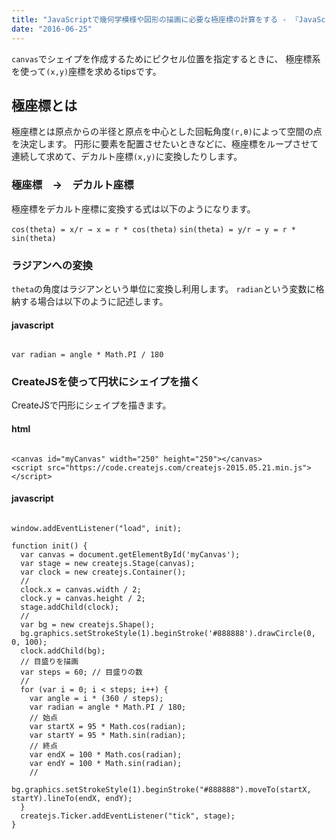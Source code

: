 ```yaml
---
title: "JavaScriptで幾何学模様や図形の描画に必要な極座標の計算をする - 『JavaScript』"
date: "2016-06-25"
---
```


`canvas`でシェイプを作成するためにピクセル位置を指定するときに、 極座標系を使って`(x,y)`座標を求めるtipsです。

## 極座標とは

極座標とは原点からの半径と原点を中心とした回転角度`(r,θ)`によって空間の点を決定します。 円形に要素を配置させたいときなどに、極座標をループさせて連続して求めて、デカルト座標`(x,y)`に変換したりします。

### 極座標　→　デカルト座標

極座標をデカルト座標に変換する式は以下のようになります。

`cos(theta) = x/r → x = r * cos(theta)` `sin(theta) = y/r → y = r * sin(theta)`

### ラジアンへの変換

`theta`の角度はラジアンという単位に変換し利用します。 `radian`という変数に格納する場合は以下のように記述します。

#### javascript

```

var radian = angle * Math.PI / 180
```

### CreateJSを使って円状にシェイプを描く

CreateJSで円形にシェイプを描きます。

#### html

```

<canvas id="myCanvas" width="250" height="250"></canvas>
<script src="https://code.createjs.com/createjs-2015.05.21.min.js"></script>
```

#### javascript

```

window.addEventListener("load", init);

function init() {
  var canvas = document.getElementById('myCanvas');
  var stage = new createjs.Stage(canvas);
  var clock = new createjs.Container();
  //
  clock.x = canvas.width / 2;
  clock.y = canvas.height / 2;
  stage.addChild(clock);
  //
  var bg = new createjs.Shape();
  bg.graphics.setStrokeStyle(1).beginStroke('#888888').drawCircle(0, 0, 100);
  clock.addChild(bg);
  // 目盛りを描画
  var steps = 60; // 目盛りの数
  //
  for (var i = 0; i < steps; i++) {
    var angle = i * (360 / steps);
    var radian = angle * Math.PI / 180;
    // 始点
    var startX = 95 * Math.cos(radian);
    var startY = 95 * Math.sin(radian);
    // 終点
    var endX = 100 * Math.cos(radian);
    var endY = 100 * Math.sin(radian);
    //
    bg.graphics.setStrokeStyle(1).beginStroke("#888888").moveTo(startX, startY).lineTo(endX, endY);
  }
  createjs.Ticker.addEventListener("tick", stage);
}
```
